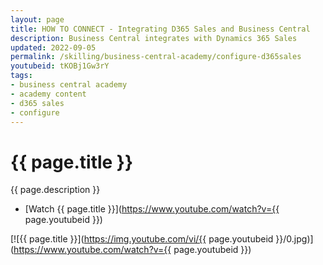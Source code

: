 ```yaml
---
layout: page
title: HOW TO CONNECT - Integrating D365 Sales and Business Central
description: Business Central integrates with Dynamics 365 Sales
updated: 2022-09-05
permalink: /skilling/business-central-academy/configure-d365sales
youtubeid: tKOBj1Gw3rY
tags: 
- business central academy
- academy content
- d365 sales
- configure
---
```


# {{ page.title }}

{{ page.description }}

* [Watch {{ page.title }}](https://www.youtube.com/watch?v={{ page.youtubeid }})

[![{{ page.title }}](https://img.youtube.com/vi/{{ page.youtubeid }}/0.jpg)](https://www.youtube.com/watch?v={{ page.youtubeid }})
